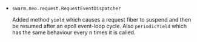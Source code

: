 * `swarm.neo.request.RequestEventDispatcher`

  Added method `yield` which causes a request fiber to suspend and then be
  resumed after an epoll event-loop cycle. Also `periodicYield` which has the
  same behaviour every n times it is called.

